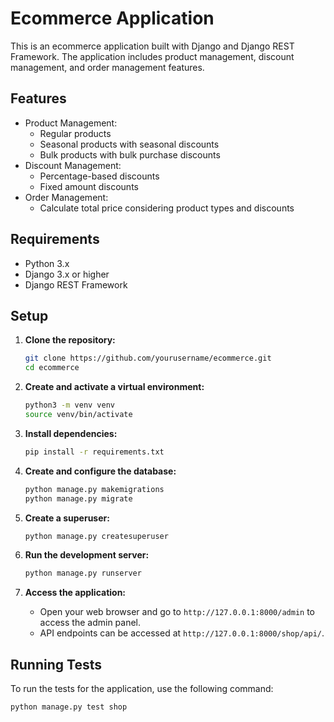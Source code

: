 # Ecommerce Application

This is an ecommerce application built with Django and Django REST Framework. The application includes product management, discount management, and order management features.

## Features

- Product Management:
  - Regular products
  - Seasonal products with seasonal discounts
  - Bulk products with bulk purchase discounts
- Discount Management:
  - Percentage-based discounts
  - Fixed amount discounts
- Order Management:
  - Calculate total price considering product types and discounts

## Requirements

- Python 3.x
- Django 3.x or higher
- Django REST Framework

## Setup

1. **Clone the repository:**
    ```sh
    git clone https://github.com/yourusername/ecommerce.git
    cd ecommerce
    ```

2. **Create and activate a virtual environment:**
    ```sh
    python3 -m venv venv
    source venv/bin/activate
    ```

3. **Install dependencies:**
    ```sh
    pip install -r requirements.txt
    ```

4. **Create and configure the database:**
    ```sh
    python manage.py makemigrations
    python manage.py migrate
    ```

5. **Create a superuser:**
    ```sh
    python manage.py createsuperuser
    ```

6. **Run the development server:**
    ```sh
    python manage.py runserver
    ```

7. **Access the application:**
    - Open your web browser and go to `http://127.0.0.1:8000/admin` to access the admin panel.
    - API endpoints can be accessed at `http://127.0.0.1:8000/shop/api/`.


## Running Tests

To run the tests for the application, use the following command:

```sh
python manage.py test shop
